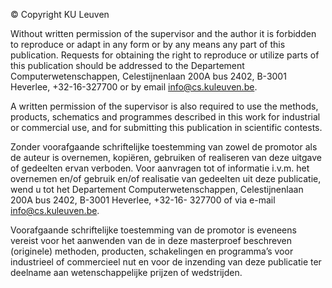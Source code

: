 © Copyright KU Leuven

Without written permission of the supervisor and the author it is forbidden to reproduce or adapt in any form or by any means any part of this publication. Requests for obtaining the right to reproduce or utilize parts of this publication should be addressed to the Departement Computerwetenschappen, Celestijnenlaan 200A bus 2402, B-3001 Heverlee, +32-16-327700 or by email info@cs.kuleuven.be.

A written permission of the supervisor is also required to use the methods, products, schematics and programmes described in this work for industrial or commercial use, and for submitting this publication in scientific contests.

Zonder voorafgaande schriftelijke toestemming van zowel de promotor als de auteur is overnemen, kopiëren, gebruiken of realiseren van deze uitgave of gedeelten ervan verboden. Voor aanvragen tot of informatie i.v.m. het overnemen en/of gebruik en/of realisatie van gedeelten uit deze publicatie, wend u tot het Departement Computerwetenschappen, Celestijnenlaan 200A bus 2402, B-3001 Heverlee, +32-16- 327700 of via e-mail info@cs.kuleuven.be.

Voorafgaande schriftelijke toestemming van de promotor is eveneens vereist voor het aanwenden van de in deze masterproef beschreven (originele) methoden, producten, schakelingen en programma’s voor industrieel of commercieel nut en voor de inzending van deze publicatie ter deelname aan wetenschappelijke prijzen of wedstrijden.
